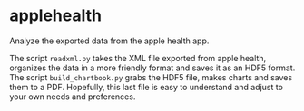 # applehealth
Analyze the exported data from the apple health app.

The script `readxml.py` takes the XML file exported from apple health, organizes the data in a more friendly format 
and saves it as an HDF5 format. The script `build_chartbook.py` grabs the HDF5 file, makes charts and saves them to a 
PDF. Hopefully, this last file is easy to understand and adjust to your own needs and preferences.
  
